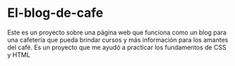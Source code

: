 # El-blog-de-cafe
Este es un proyecto sobre una página web que funciona como un blog para una cafetería que pueda brindar cursos y más información para los amantes del café.
Es un proyecto que me ayudó a practicar los fundamentos de CSS y HTML
